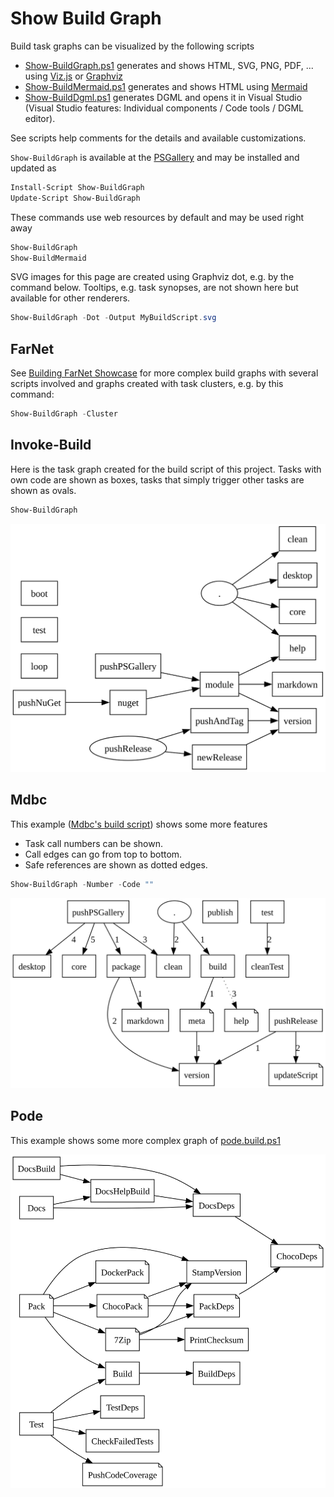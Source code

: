 # Show Build Graph

[Show-BuildDgml.ps1]: https://github.com/nightroman/Invoke-Build/blob/main/Show-BuildDgml.ps1
[Show-BuildGraph.ps1]: https://github.com/nightroman/Invoke-Build/blob/main/Show-BuildGraph.ps1
[Show-BuildMermaid.ps1]: https://github.com/nightroman/Invoke-Build/blob/main/Show-BuildMermaid.ps1

Build task graphs can be visualized by the following scripts

- [Show-BuildGraph.ps1] generates and shows HTML, SVG, PNG, PDF, ... using [Viz.js](https://github.com/mdaines/viz.js) or [Graphviz](http://graphviz.org)
- [Show-BuildMermaid.ps1] generates and shows HTML using [Mermaid](https://mermaid.js.org)
- [Show-BuildDgml.ps1] generates DGML and opens it in Visual Studio (Visual Studio features: Individual components / Code tools / DGML editor).

See scripts help comments for the details and available customizations.

`Show-BuildGraph` is available at the [PSGallery](https://www.powershellgallery.com/packages/Show-BuildGraph) and may be installed and updated as

```powershell
Install-Script Show-BuildGraph
Update-Script Show-BuildGraph
```

These commands use web resources by default and may be used right away

```powershell
Show-BuildGraph
Show-BuildMermaid
```

SVG images for this page are created using Graphviz dot, e.g. by the command below.
Tooltips, e.g. task synopses, are not shown here but available for other renderers.

```powershell
Show-BuildGraph -Dot -Output MyBuildScript.svg
```

## FarNet

See [Building FarNet Showcase](Building-FarNet-Showcase.md) for more complex
build graphs with several scripts involved and graphs created with task
clusters, e.g. by this command:

```powershell
Show-BuildGraph -Cluster
```

## Invoke-Build

Here is the task graph created for the build script of this project. Tasks with
own code are shown as boxes, tasks that simply trigger other tasks are shown as
ovals.

```powershell
Show-BuildGraph
```

![Invoke-Build](https://raw.githubusercontent.com/nightroman/Invoke-Build/refs/heads/main/Docs/images/IB.svg)

## Mdbc

This example ([Mdbc's build script](https://github.com/nightroman/Mdbc/blob/main/.build.ps1))
shows some more features

- Task call numbers can be shown.
- Call edges can go from top to bottom.
- Safe references are shown as dotted edges.

```powershell
Show-BuildGraph -Number -Code ""
```

![Mdbc](https://github.com/nightroman/Invoke-Build/raw/refs/heads/main/Docs/images/Mdbc.svg)

## Pode

This example shows some more complex graph of [pode.build.ps1](https://github.com/Badgerati/Pode/blob/develop/pode.build.ps1)

![Pode](https://github.com/nightroman/Invoke-Build/raw/refs/heads/main/Docs/images/Pode.svg)
